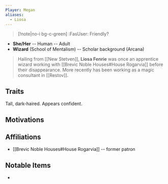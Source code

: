 ```yaml
---
Player: Megan
aliases:
  - Liosa
---
```

>[!note|no-i bg-c-green] :FasUser: Friendly?

- **She/Her** -- Human -- Adult
- **Wizard** (School of Mentalism) -- Scholar background (Arcana)

>Hailing from [[New Stetven]], **Liosa Fenrie** was once an apprentice wizard working with [[Brevic Noble Houses#House Rogarvia]] before their disappearance. More recently has been working as a magic consultant in [[Restov]].

## Traits
Tall, dark-haired. Appears confident.

## Motivations


## Affiliations
- [[Brevic Noble Houses#House Rogarvia]] -- former patron

## Notable Items
- 